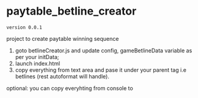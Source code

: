 # paytable_betline_creator

```
version 0.0.1

```

project to create paytable winning sequence

1. goto betlineCreator.js and update config, gameBetlineData variable as per your initData;
2. launch index.html
3. copy everything from text area and pase it under your parent tag i.e betlines (rest autoformat will handle).

optional: you can copy everyhting from console to